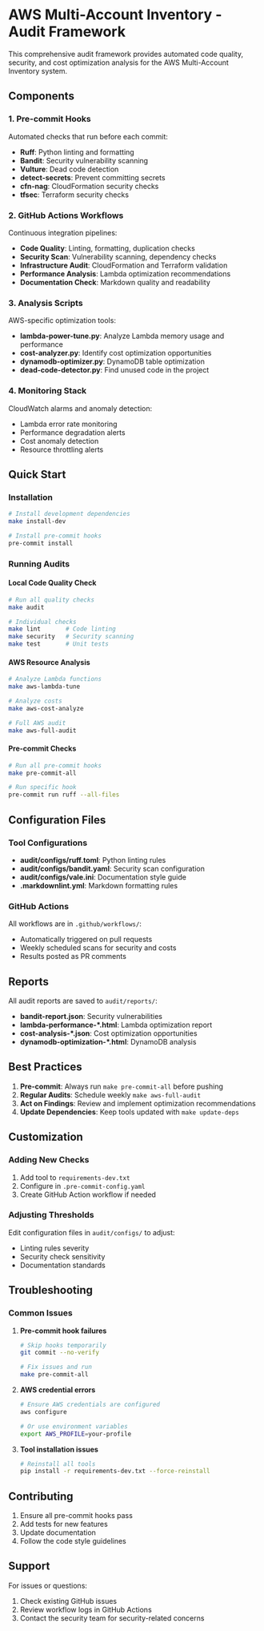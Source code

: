 # AWS Multi-Account Inventory - Audit Framework

This comprehensive audit framework provides automated code quality, security, and cost optimization analysis for the AWS Multi-Account Inventory system.

## Components

### 1. Pre-commit Hooks
Automated checks that run before each commit:
- **Ruff**: Python linting and formatting
- **Bandit**: Security vulnerability scanning
- **Vulture**: Dead code detection
- **detect-secrets**: Prevent committing secrets
- **cfn-nag**: CloudFormation security checks
- **tfsec**: Terraform security checks

### 2. GitHub Actions Workflows
Continuous integration pipelines:
- **Code Quality**: Linting, formatting, duplication checks
- **Security Scan**: Vulnerability scanning, dependency checks
- **Infrastructure Audit**: CloudFormation and Terraform validation
- **Performance Analysis**: Lambda optimization recommendations
- **Documentation Check**: Markdown quality and readability

### 3. Analysis Scripts
AWS-specific optimization tools:
- **lambda-power-tune.py**: Analyze Lambda memory usage and performance
- **cost-analyzer.py**: Identify cost optimization opportunities
- **dynamodb-optimizer.py**: DynamoDB table optimization
- **dead-code-detector.py**: Find unused code in the project

### 4. Monitoring Stack
CloudWatch alarms and anomaly detection:
- Lambda error rate monitoring
- Performance degradation alerts
- Cost anomaly detection
- Resource throttling alerts

## Quick Start

### Installation
```bash
# Install development dependencies
make install-dev

# Install pre-commit hooks
pre-commit install
```

### Running Audits

#### Local Code Quality Check
```bash
# Run all quality checks
make audit

# Individual checks
make lint       # Code linting
make security   # Security scanning
make test       # Unit tests
```

#### AWS Resource Analysis
```bash
# Analyze Lambda functions
make aws-lambda-tune

# Analyze costs
make aws-cost-analyze

# Full AWS audit
make aws-full-audit
```

#### Pre-commit Checks
```bash
# Run all pre-commit hooks
make pre-commit-all

# Run specific hook
pre-commit run ruff --all-files
```

## Configuration Files

### Tool Configurations
- **audit/configs/ruff.toml**: Python linting rules
- **audit/configs/bandit.yaml**: Security scan configuration
- **audit/configs/vale.ini**: Documentation style guide
- **.markdownlint.yml**: Markdown formatting rules

### GitHub Actions
All workflows are in `.github/workflows/`:
- Automatically triggered on pull requests
- Weekly scheduled scans for security and costs
- Results posted as PR comments

## Reports

All audit reports are saved to `audit/reports/`:
- **bandit-report.json**: Security vulnerabilities
- **lambda-performance-*.html**: Lambda optimization report
- **cost-analysis-*.json**: Cost optimization opportunities
- **dynamodb-optimization-*.html**: DynamoDB analysis

## Best Practices

1. **Pre-commit**: Always run `make pre-commit-all` before pushing
2. **Regular Audits**: Schedule weekly `make aws-full-audit`
3. **Act on Findings**: Review and implement optimization recommendations
4. **Update Dependencies**: Keep tools updated with `make update-deps`

## Customization

### Adding New Checks
1. Add tool to `requirements-dev.txt`
2. Configure in `.pre-commit-config.yaml`
3. Create GitHub Action workflow if needed

### Adjusting Thresholds
Edit configuration files in `audit/configs/` to adjust:
- Linting rules severity
- Security check sensitivity
- Documentation standards

## Troubleshooting

### Common Issues

1. **Pre-commit hook failures**
   ```bash
   # Skip hooks temporarily
   git commit --no-verify
   
   # Fix issues and run
   make pre-commit-all
   ```

2. **AWS credential errors**
   ```bash
   # Ensure AWS credentials are configured
   aws configure
   
   # Or use environment variables
   export AWS_PROFILE=your-profile
   ```

3. **Tool installation issues**
   ```bash
   # Reinstall all tools
   pip install -r requirements-dev.txt --force-reinstall
   ```

## Contributing

1. Ensure all pre-commit hooks pass
2. Add tests for new features
3. Update documentation
4. Follow the code style guidelines

## Support

For issues or questions:
1. Check existing GitHub issues
2. Review workflow logs in GitHub Actions
3. Contact the security team for security-related concerns